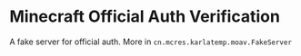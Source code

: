 # Minecraft Official Auth Verification

A fake server for official auth. More in `cn.mcres.karlatemp.moav.FakeServer`